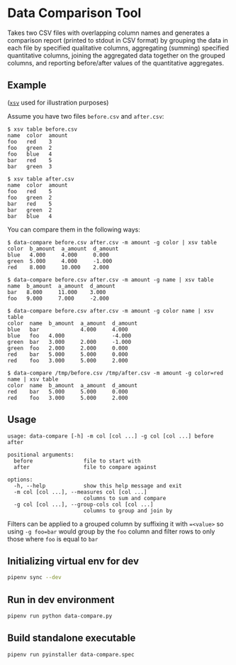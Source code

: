 # Data Comparison Tool

Takes two CSV files with overlapping column names and generates a comparison report (printed to stdout in CSV format) by grouping the data in each file by specified qualitative columns, aggregating (summing) specified quantitative columns, joining the aggregated data together on the grouped columns, and reporting before/after values of the quantitative aggregates.

## Example

([`xsv`](https://github.com/BurntSushi/xsv) used for illustration purposes)

Assume you have two files `before.csv` and `after.csv`:

```
$ xsv table before.csv
name  color  amount
foo   red    3
foo   green  2
foo   blue   4
bar   red    5
bar   green  3

$ xsv table after.csv
name  color  amount
foo   red    5
foo   green  2
bar   red    5
bar   green  2
bar   blue   4
```

You can compare them in the following ways:

```
$ data-compare before.csv after.csv -m amount -g color | xsv table
color  b_amount  a_amount  d_amount
blue   4.000     4.000     0.000
green  5.000     4.000     -1.000
red    8.000     10.000    2.000

$ data-compare before.csv after.csv -m amount -g name | xsv table
name  b_amount  a_amount  d_amount
bar   8.000     11.000    3.000
foo   9.000     7.000     -2.000

$ data-compare before.csv after.csv -m amount -g color name | xsv table
color  name  b_amount  a_amount  d_amount
blue   bar             4.000     4.000
blue   foo   4.000               -4.000
green  bar   3.000     2.000     -1.000
green  foo   2.000     2.000     0.000
red    bar   5.000     5.000     0.000
red    foo   3.000     5.000     2.000

$ data-compare /tmp/before.csv /tmp/after.csv -m amount -g color=red name | xsv table
color  name  b_amount  a_amount  d_amount
red    bar   5.000     5.000     0.000
red    foo   3.000     5.000     2.000
```

## Usage

```
usage: data-compare [-h] -m col [col ...] -g col [col ...] before after

positional arguments:
  before                file to start with
  after                 file to compare against

options:
  -h, --help            show this help message and exit
  -m col [col ...], --measures col [col ...]
                        columns to sum and compare
  -g col [col ...], --group-cols col [col ...]
                        columns to group and join by
```

Filters can be applied to a grouped column by suffixing it with `=<value>` so using `-g foo=bar` would group by the `foo` column and filter rows to only those where `foo` is equal to `bar`

## Initializing virtual env for dev

```sh
pipenv sync --dev
```

## Run in dev environment

```sh
pipenv run python data-compare.py
```

## Build standalone executable

```sh
pipenv run pyinstaller data-compare.spec
```
